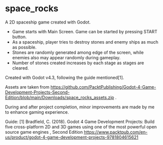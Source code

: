 # space_rocks
A 2D spaceship game created with Godot.

- Game starts with Main Screen. Game can be started by pressing START button.
- As a spaceship, player tries to destroy stones and enemy ships as much as possible.
- Stones are randomly generated among edge of the screen, while enemies also may appear randomly during gameplay.
- Number of stones created increases by each stage as stages are cleared.

Created with Godot v4.3, following the guide mentioned[1].

Assets are taken from https://github.com/PacktPublishing/Godot-4-Game-Development-Projects-Second-Edition/blob/main/Downloads/space_rocks_assets.zip .

During and after project completion, minor improvements are made by me to enhance gaming experience.

Guide:
[1] Bradfield, C. (2018). Godot 4 Game Development Projects: Build five cross-platform 2D and 3D games using one of the most powerful open source game engines , Second Edition https://www.packtpub.com/en-us/product/godot-4-game-development-projects-9781804615621